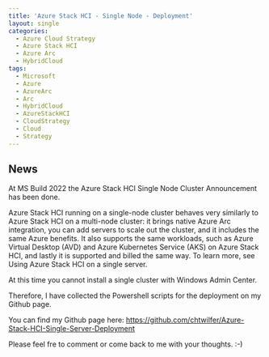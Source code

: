 ```yaml
---
title: 'Azure Stack HCI - Single Node - Deployment'
layout: single
categories:
  - Azure Cloud Strategy
  - Azure Stack HCI
  - Azure Arc
  - HybridCloud
tags:
  - Microsoft
  - Azure
  - AzureArc
  - Arc
  - HybridCloud
  - AzureStackHCI
  - CloudStrategy
  - Cloud
  - Strategy
---
```


## News
At MS Build 2022 the Azure Stack HCI Single Node Cluster Announcement has been done.

Azure Stack HCI running on a single-node cluster behaves very similarly to Azure Stack HCI on a multi-node cluster: it brings native Azure Arc integration, you can add servers to scale out the cluster, and it includes the same Azure benefits.
It also supports the same workloads, such as Azure Virtual Desktop (AVD) and Azure Kubernetes Service (AKS) on Azure Stack HCI, and lastly it is supported and billed the same way. To learn more, see Using Azure Stack HCI on a single server.

At this time you cannot install a single cluster with Windows Admin Center. 

Therefore, I have collected the Powershell scripts for the deployment on my Github page.

You can find my Github page here: https://github.com/chtwilfer/Azure-Stack-HCI-Single-Server-Deployment

Please feel fre to comment or come back to me with your thoughts. :-)
